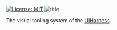 [![License: MIT](https://img.shields.io/badge/License-MIT-green.svg)](https://opensource.org/licenses/MIT)
![title](https://user-images.githubusercontent.com/185555/52013846-fc271600-2542-11e9-90e0-cce32c3b1248.png)


The visual tooling system of the [UIHarness](https://uiharness.com).

<p>&nbsp;</p>
<p>&nbsp;</p>
